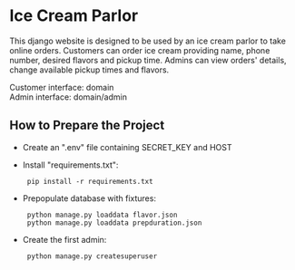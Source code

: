 # Ice Cream Parlor

This django website is designed to be used by an ice cream parlor
to take online orders.
Customers can order ice cream providing name, phone number,
desired flavors and pickup time. 
Admins can view orders' details, change available pickup times and flavors.

Customer interface: domain <br>
Admin interface: domain/admin

## How to Prepare the Project

- Create an ".env" file containing SECRET_KEY and HOST

- Install "requirements.txt":

       pip install -r requirements.txt

- Prepopulate database with fixtures:

       python manage.py loaddata flavor.json
       python manage.py loaddata prepduration.json

- Create the first admin:

       python manage.py createsuperuser



